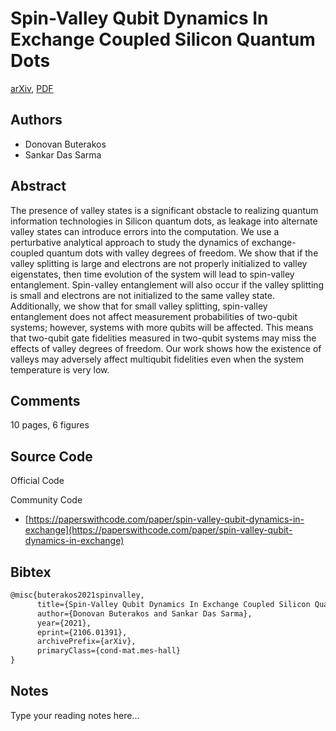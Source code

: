 
# Spin-Valley Qubit Dynamics In Exchange Coupled Silicon Quantum Dots

[arXiv](https://arxiv.org/abs/2106.01391), [PDF](https://arxiv.org/pdf/2106.01391.pdf)

## Authors

- Donovan Buterakos
- Sankar Das Sarma

## Abstract

The presence of valley states is a significant obstacle to realizing quantum information technologies in Silicon quantum dots, as leakage into alternate valley states can introduce errors into the computation. We use a perturbative analytical approach to study the dynamics of exchange-coupled quantum dots with valley degrees of freedom. We show that if the valley splitting is large and electrons are not properly initialized to valley eigenstates, then time evolution of the system will lead to spin-valley entanglement. Spin-valley entanglement will also occur if the valley splitting is small and electrons are not initialized to the same valley state. Additionally, we show that for small valley splitting, spin-valley entanglement does not affect measurement probabilities of two-qubit systems; however, systems with more qubits will be affected. This means that two-qubit gate fidelities measured in two-qubit systems may miss the effects of valley degrees of freedom. Our work shows how the existence of valleys may adversely affect multiqubit fidelities even when the system temperature is very low.

## Comments

10 pages, 6 figures

## Source Code

Official Code



Community Code

- [https://paperswithcode.com/paper/spin-valley-qubit-dynamics-in-exchange](https://paperswithcode.com/paper/spin-valley-qubit-dynamics-in-exchange)

## Bibtex

```tex
@misc{buterakos2021spinvalley,
      title={Spin-Valley Qubit Dynamics In Exchange Coupled Silicon Quantum Dots}, 
      author={Donovan Buterakos and Sankar Das Sarma},
      year={2021},
      eprint={2106.01391},
      archivePrefix={arXiv},
      primaryClass={cond-mat.mes-hall}
}
```

## Notes

Type your reading notes here...

